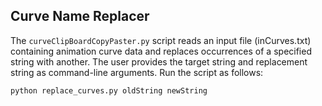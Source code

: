 ## Curve Name Replacer

The `curveClipBoardCopyPaster.py` script reads an input file (inCurves.txt) containing animation curve data and replaces occurrences of a specified string with another. The user provides the target string and replacement string as command-line arguments. Run the script as follows:

```bash
python replace_curves.py oldString newString
```

